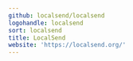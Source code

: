 ```yaml
---
github: localsend/localsend
logohandle: localsend
sort: localsend
title: LocalSend
website: 'https://localsend.org/'
---
```

